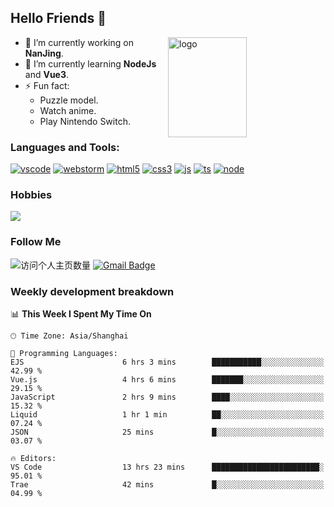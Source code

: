 ## Hello Friends 👋

<img src="https://github-readme-stats.vercel.app/api?username=Eugeniocode&show_icons=true&theme=vue" alt="logo" height="160" align="right" width="50%" />

- 🔭 I’m currently working on **NanJing**.
- 🌱 I’m currently learning **NodeJs** and **Vue3**.
- ⚡ Fun fact: 
  - Puzzle model.
  - Watch anime.
  - Play Nintendo Switch.



### Languages and Tools:

[![vscode](https://img.shields.io/badge/Visual%20Studio%20Code-blue?style=flat-square&logo=visualstudiocode&logoColor=ffffff)]()
[![webstorm](https://img.shields.io/badge/webstorm-528DD7?style=flat-square&logo=webstorm&logoColor=#ffffff)]()
[![html5](https://img.shields.io/badge/-HTML5-F16528?style=flat-square&logo=html5&logoColor=ffffff)]()
[![css3](https://img.shields.io/badge/-CSS3-3699D5?style=flat-square&logo=css3&logoColor=ffffff)]()
[![js](https://img.shields.io/badge/-Javascript-F0DA50?style=flat-square&logo=javascript&logoColor=ffffff)]()
[![ts](https://img.shields.io/badge/-Typescript-083061?style=flat-square&logo=typescript&logoColor=ffffff)]()
[![node](https://img.shields.io/badge/-Node.js-80BD00?style=flat-square&logo=nodedotjs&logoColor=ffffff)]()


### Hobbies

![](https://img.shields.io/badge/-Nintendo%20Switch-e60012?style=flat-square&logo=nintendo%20switch&logoColor=ffffff)

### Follow Me
![访问个人主页数量](https://komarev.com/ghpvc/?username=Eugeniocode&color=blue)
[![Gmail Badge](https://img.shields.io/badge/mail-eugeniocode@yeah.net-blue?style=flat&logo=Gmail&logoColor=white&link=mailto:eugeniocode@yeah.net)](mailto:eugeniocode@yeah.net)


### Weekly development breakdown
<!--START_SECTION:waka-->
📊 **This Week I Spent My Time On** 

```text
🕑︎ Time Zone: Asia/Shanghai

💬 Programming Languages: 
EJS                      6 hrs 3 mins        ███████████░░░░░░░░░░░░░░   42.99 % 
Vue.js                   4 hrs 6 mins        ███████░░░░░░░░░░░░░░░░░░   29.15 % 
JavaScript               2 hrs 9 mins        ████░░░░░░░░░░░░░░░░░░░░░   15.32 % 
Liquid                   1 hr 1 min          ██░░░░░░░░░░░░░░░░░░░░░░░   07.24 % 
JSON                     25 mins             █░░░░░░░░░░░░░░░░░░░░░░░░   03.07 % 

🔥 Editors: 
VS Code                  13 hrs 23 mins      ████████████████████████░   95.01 % 
Trae                     42 mins             █░░░░░░░░░░░░░░░░░░░░░░░░   04.99 % 
```


<!--END_SECTION:waka-->

